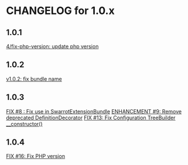 CHANGELOG for 1.0.x
===================

## 1.0.1
[4/fix-php-version: update php version ](https://github.com/ma-residence/SwarrotExtensionBundle/commit/385b3418c01c3c0dffdad2613ec724f4b35eb5fa)


## 1.0.2
[v1.0.2: fix bundle name](https://github.com/ma-residence/SwarrotExtensionBundle/commit/a01ebd37262840ec7951a29cd75d775c1baf8fa6)

## 1.0.3
[FIX #8 : Fix use in SwarrotExtensionBundle](https://github.com/ma-residence/SwarrotExtensionBundle/issues/8)
[ENHANCEMENT #9: Remove deprecated DefinitionDecorator](https://github.com/ma-residence/SwarrotExtensionBundle/issues/9)
[FIX #13: Fix Configuration TreeBuilder __constructor()](https://github.com/ma-residence/SwarrotExtensionBundle/issues/13)

## 1.0.4
[FIX #16: Fix PHP version](https://github.com/ma-residence/SwarrotExtensionBundle/issues/16)
